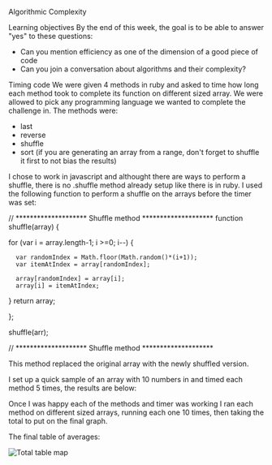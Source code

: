 Algorithmic Complexity

Learning objectives
By the end of this week, the goal is to be able to answer "yes" to these questions:

- Can you mention efficiency as one of the dimension of a good piece of code
- Can you join a conversation about algorithms and their complexity?

Timing code
We were given 4 methods in ruby and asked to time how long each method took to complete its function on different sized array. We were allowed to pick any programming language we wanted to complete the challenge in. The methods were:

- last
- reverse
- shuffle
- sort (if you are generating an array from a range, don't forget to shuffle it first to not bias the results)

I chose to work in javascript and althought there are ways to perform a shuffle, there is no .shuffle method already setup like there is in ruby. I used the following function to perform a shuffle on the arrays before the timer was set:

// ******************** Shuffle method ********************
function shuffle(array) {

  for (var i = array.length-1; i >=0; i--) {

      var randomIndex = Math.floor(Math.random()*(i+1));
      var itemAtIndex = array[randomIndex];

      array[randomIndex] = array[i];
      array[i] = itemAtIndex;
  }
  return array;

};

shuffle(arr);

// ******************** Shuffle method ********************

This method replaced the original array with the newly shuffled version.



I set up a quick sample of an array with 10 numbers in and timed each method 5 times, the results are below:



Once I was happy each of the methods and timer was working I ran each method on different sized arrays, running each one 10 times, then taking the total to put on the final graph.

The final table of averages:

![Total table map]('./images/totalTable.png')
